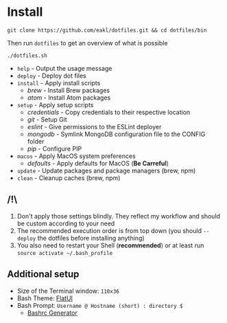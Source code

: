
Install
=======

```
git clone https://github.com/eakl/dotfiles.git && cd dotfiles/bin
```

Then run `dotfiles` to get an overview of what is possible

```
./dotfiles.sh
```

- `help` - Output the usage message
- `deploy` - Deploy dot files
- `install` - Apply install scripts
  - _brew_ - Install Brew packages
  - _atom_ - Install Atom packages
- `setup` - Apply setup scripts
  - _credentials_ - Copy credentials to their respective location
  - _git_ - Setup Git
  - _eslint_ - Give permissions to the ESLint deployer
  - _mongodb_ - Symlink MongoDB configuration file to the CONFIG folder
  - _pip_ - Configure PIP
- `macos` - Apply MacOS system preferences
  - _defaults_ - Apply defaults for MacOS (**Be Carreful**)
- `update` - Update packages and package managers (brew, npm)
- `clean` - Cleanup caches (brew, npm)

## /!\

1. Don't apply those settings blindly. They reflect my workflow and should be custom according to your need
2. The recommended execution order is from top down (you should `--deploy` the dotfiles before installing anything)
3. You also need to restart your Shell (**recommended**) or at least run `source activate ~/.bash_profile`

## Additional setup

- Size of the Terminal window: `110x36`
- Bash Theme: [FlatUI](https://github.com/ahmetsulek/flat-terminal)
- Bash Prompt: `Username @ Hostname (short) : directory $ `
  - [Bashrc Generator](http://bashrcgenerator.com/)
